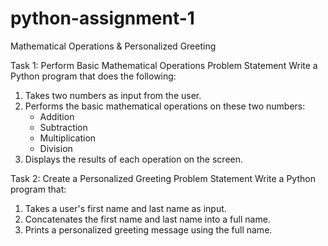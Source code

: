 # python-assignment-1
Mathematical Operations & Personalized Greeting

Task 1: Perform Basic Mathematical Operations
Problem Statement
Write a Python program that does the following:
1. Takes two numbers as input from the user.  
2. Performs the basic mathematical operations on these two numbers:  
   - Addition  
   - Subtraction  
   - Multiplication  
   - Division  
3. Displays the results of each operation on the screen.  

Task 2: Create a Personalized Greeting
Problem Statement
Write a Python program that:
1. Takes a user's first name and last name as input.  
2. Concatenates the first name and last name into a full name.  
3. Prints a personalized greeting message using the full name.  
